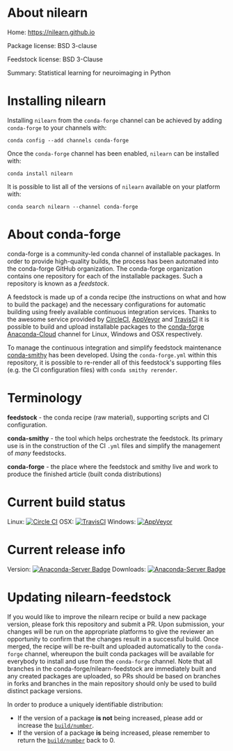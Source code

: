 About nilearn
=============

Home: https://nilearn.github.io

Package license: BSD 3-clause

Feedstock license: BSD 3-Clause

Summary: Statistical learning for neuroimaging in Python



Installing nilearn
==================

Installing `nilearn` from the `conda-forge` channel can be achieved by adding `conda-forge` to your channels with:

```
conda config --add channels conda-forge
```

Once the `conda-forge` channel has been enabled, `nilearn` can be installed with:

```
conda install nilearn
```

It is possible to list all of the versions of `nilearn` available on your platform with:

```
conda search nilearn --channel conda-forge
```


About conda-forge
=================

conda-forge is a community-led conda channel of installable packages.
In order to provide high-quality builds, the process has been automated into the
conda-forge GitHub organization. The conda-forge organization contains one repository
for each of the installable packages. Such a repository is known as a *feedstock*.

A feedstock is made up of a conda recipe (the instructions on what and how to build
the package) and the necessary configurations for automatic building using freely
available continuous integration services. Thanks to the awesome service provided by
[CircleCI](https://circleci.com/), [AppVeyor](http://www.appveyor.com/)
and [TravisCI](https://travis-ci.org/) it is possible to build and upload installable
packages to the [conda-forge](https://anaconda.org/conda-forge)
[Anaconda-Cloud](http://docs.anaconda.org/) channel for Linux, Windows and OSX respectively.

To manage the continuous integration and simplify feedstock maintenance
[conda-smithy](http://github.com/conda-forge/conda-smithy) has been developed.
Using the ``conda-forge.yml`` within this repository, it is possible to re-render all of
this feedstock's supporting files (e.g. the CI configuration files) with ``conda smithy rerender``.


Terminology
===========

**feedstock** - the conda recipe (raw material), supporting scripts and CI configuration.

**conda-smithy** - the tool which helps orchestrate the feedstock.
                   Its primary use is in the construction of the CI ``.yml`` files
                   and simplify the management of *many* feedstocks.

**conda-forge** - the place where the feedstock and smithy live and work to
                  produce the finished article (built conda distributions)

Current build status
====================

Linux: [![Circle CI](https://circleci.com/gh/conda-forge/nilearn-feedstock.svg?style=shield)](https://circleci.com/gh/conda-forge/nilearn-feedstock)
OSX: [![TravisCI](https://travis-ci.org/conda-forge/nilearn-feedstock.svg?branch=master)](https://travis-ci.org/conda-forge/nilearn-feedstock)
Windows: [![AppVeyor](https://ci.appveyor.com/api/projects/status/github/conda-forge/nilearn-feedstock?svg=True)](https://ci.appveyor.com/project/conda-forge/nilearn-feedstock/branch/master)

Current release info
====================
Version: [![Anaconda-Server Badge](https://anaconda.org/conda-forge/nilearn/badges/version.svg)](https://anaconda.org/conda-forge/nilearn)
Downloads: [![Anaconda-Server Badge](https://anaconda.org/conda-forge/nilearn/badges/downloads.svg)](https://anaconda.org/conda-forge/nilearn)


Updating nilearn-feedstock
==========================

If you would like to improve the nilearn recipe or build a new
package version, please fork this repository and submit a PR. Upon submission,
your changes will be run on the appropriate platforms to give the reviewer an
opportunity to confirm that the changes result in a successful build. Once
merged, the recipe will be re-built and uploaded automatically to the
`conda-forge` channel, whereupon the built conda packages will be available for
everybody to install and use from the `conda-forge` channel.
Note that all branches in the conda-forge/nilearn-feedstock are
immediately built and any created packages are uploaded, so PRs should be based
on branches in forks and branches in the main repository should only be used to
build distinct package versions.

In order to produce a uniquely identifiable distribution:
 * If the version of a package **is not** being increased, please add or increase
   the [``build/number``](http://conda.pydata.org/docs/building/meta-yaml.html#build-number-and-string).
 * If the version of a package **is** being increased, please remember to return
   the [``build/number``](http://conda.pydata.org/docs/building/meta-yaml.html#build-number-and-string)
   back to 0.
